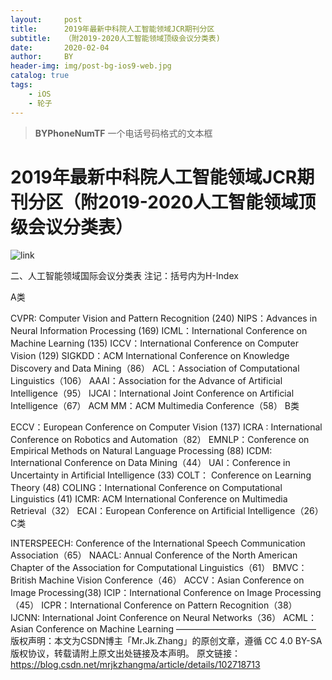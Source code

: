 ```yaml
---
layout:     post
title:      2019年最新中科院人工智能领域JCR期刊分区
subtitle:   （附2019-2020人工智能领域顶级会议分类表)
date:       2020-02-04
author:     BY
header-img: img/post-bg-ios9-web.jpg
catalog: true
tags:
    - iOS
    - 轮子
---
```


>**BYPhoneNumTF** 一个电话号码格式的文本框

# 2019年最新中科院人工智能领域JCR期刊分区（附2019-2020人工智能领域顶级会议分类表）



![link](https://blog.csdn.net/mrjkzhangma/article/details/102718713)


二、人工智能领域国际会议分类表
注记：括号内为H-Index

A类

CVPR: Computer Vision and Pattern Recognition (240)
NIPS：Advances in Neural Information Processing (169)
ICML：International Conference on Machine Learning (135)
ICCV：International Conference on Computer Vision (129)
SIGKDD：ACM International Conference on Knowledge Discovery and Data Mining（86）
ACL：Association of Computational Linguistics（106）
AAAI：Association for the Advance of Artificial Intelligence（95）
IJCAI：International Joint Conference on Artificial Intelligence（67）
ACM MM：ACM Multimedia Conference（58）
B类

ECCV：European Conference on Computer Vision (137)
ICRA : International Conference on Robotics and Automation（82）
EMNLP：Conference on Empirical Methods on Natural Language Processing (88)
ICDM: International Conference on Data Mining（44）
UAI：Conference in Uncertainty in Artificial Intelligence (33)
COLT： Conference on Learning Theory (48)
COLING：International Conference on Computational Linguistics (41)
ICMR: ACM International Conference on Multimedia Retrieval（32）
ECAI：European Conference on Artificial Intelligence（26）
C类

INTERSPEECH: Conference of the International Speech Communication Association（65）
NAACL: Annual Conference of the North American Chapter of the Association for Computational Linguistics（61）
BMVC：British Machine Vision Conference（46）
ACCV：Asian Conference on Image Processing(38)
ICIP：International Conference on Image Processing（45）
ICPR：International Conference on Pattern Recognition（38）
IJCNN: International Joint Conference on Neural Networks（36）
ACML：Asian Conference on Machine Learning
————————————————
版权声明：本文为CSDN博主「Mr.Jk.Zhang」的原创文章，遵循 CC 4.0 BY-SA 版权协议，转载请附上原文出处链接及本声明。
原文链接：https://blog.csdn.net/mrjkzhangma/article/details/102718713


